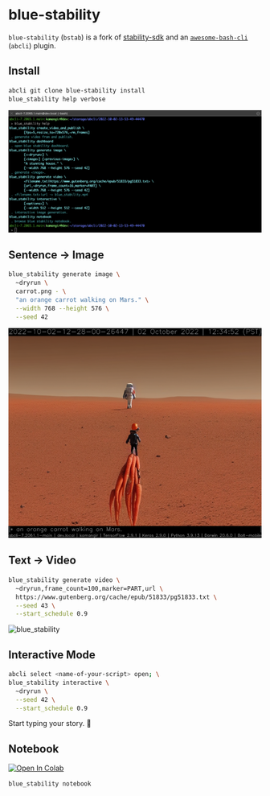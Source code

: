 # blue-stability

`blue-stability` (`bstab`) is a fork of [stability-sdk](https://github.com/Stability-AI/stability-sdk) and an [`awesome-bash-cli`](https://github.com/kamangir/awesome-bash-cli) (`abcli`) plugin.

## Install

```bash
abcli git clone blue-stability install
blue_stability help verbose
```

![image](./assets/marquee.png)

## Sentence -> Image

```bash
blue_stability generate image \
  ~dryrun \
  carrot.png - \
  "an orange carrot walking on Mars." \
  --width 768 --height 576 \
  --seed 42 
```

![image](https://github.com/kamangir/AI-ART/blob/main/blue-stability/carrot.png?raw=true)

## Text -> Video

```bash
blue_stability generate video \
  ~dryrun,frame_count=100,marker=PART,url \
  https://www.gutenberg.org/cache/epub/51833/pg51833.txt \
  --seed 43 \
  --start_schedule 0.9
```

![blue_stability](https://github.com/kamangir/AI-ART/blob/main/blue-stability/blue_stability.gif)

## Interactive Mode

```bash
abcli select <name-of-your-script> open; \
blue_stability interactive \
  ~dryrun \
  --seed 42 \
  --start_schedule 0.9
```

Start typing your story. 📜

## Notebook

[![Open In Colab](https://colab.research.google.com/assets/colab-badge.svg)](https://colab.research.google.com/github/kamangir/blue-stability/blob/main/nbs/demo_colab.ipynb)

```bash
blue_stability notebook
```
